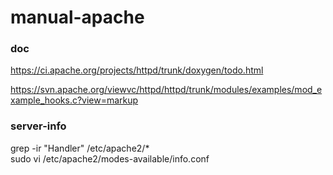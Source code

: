 # manual-apache

### doc
https://ci.apache.org/projects/httpd/trunk/doxygen/todo.html   

https://svn.apache.org/viewvc/httpd/httpd/trunk/modules/examples/mod_example_hooks.c?view=markup   

### server-info
grep -ir "Handler" /etc/apache2/*   
sudo vi /etc/apache2/modes-available/info.conf

